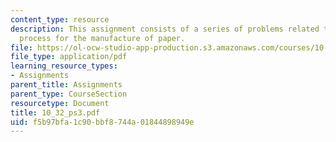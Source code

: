 ```yaml
---
content_type: resource
description: This assignment consists of a series of problems related to the Kraft
  process for the manufacture of paper.
file: https://ol-ocw-studio-app-production.s3.amazonaws.com/courses/10-32-separation-processes-spring-2005/f5b97bfa1c90bbf8744a01844898949e_10_32_ps3.pdf
file_type: application/pdf
learning_resource_types:
- Assignments
parent_title: Assignments
parent_type: CourseSection
resourcetype: Document
title: 10_32_ps3.pdf
uid: f5b97bfa-1c90-bbf8-744a-01844898949e
---
```

